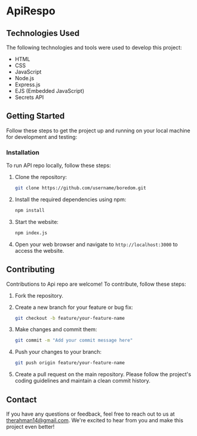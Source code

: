 # ApiRespo


## Technologies Used

The following technologies and tools were used to develop this project:

- HTML
- CSS
- JavaScript
- Node.js
- Express.js
- EJS (Embedded JavaScript)
- Secrets API

## Getting Started

Follow these steps to get the project up and running on your local machine for development and testing:

### Installation

To run API repo locally, follow these steps:

1. Clone the repository:

   ```bash
   git clone https://github.com/username/boredom.git
   ```

2. Install the required dependencies using npm:

   ```bash
   npm install
   ```

3. Start the website:

   ```bash
   npm index.js
   ```

4. Open your web browser and navigate to `http://localhost:3000` to access the website.

## Contributing

Contributions to Api repo are welcome! To contribute, follow these steps:

1. Fork the repository.
2. Create a new branch for your feature or bug fix:

   ```bash
   git checkout -b feature/your-feature-name
   ```

3. Make changes and commit them:

   ```bash
   git commit -m "Add your commit message here"
   ```

4. Push your changes to your branch:

   ```bash
   git push origin feature/your-feature-name
   ```

5. Create a pull request on the main repository. Please follow the project's coding guidelines and maintain a clean commit history.

## Contact

If you have any questions or feedback, feel free to reach out to us at therahman14@gmail.com. We're excited to hear from you and make this project even better!
